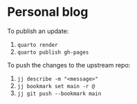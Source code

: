 # Personal blog 

To publish an update:
1. `quarto render`
1. `quarto publish gh-pages`

To push the changes to the upstream repo:
1. `jj describe -m "<message>"`
1. `jj bookmark set main -r @`
1. `jj git push --bookmark main`
